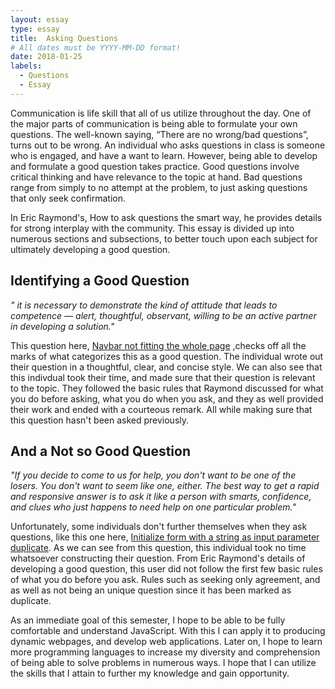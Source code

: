 ```yaml
---
layout: essay
type: essay
title:  Asking Questions
# All dates must be YYYY-MM-DD format!
date: 2018-01-25
labels:
  - Questions
  - Essay
---
```


Communication is life skill that all of us utilize throughout the day. One of the major parts of communication is being able to formulate your own  questions. The well-known saying, “There are no wrong/bad questions”, turns out to be wrong. An individual who asks questions in class is someone who is engaged, and have a want to learn. However, being able to develop and formulate a good question takes practice. Good questions involve critical thinking and have relevance to the topic at hand. Bad questions range from simply to no attempt at the problem, to just asking questions that only seek confirmation. 

In Eric Raymond's, How to ask questions the smart way, he provides details for strong interplay with the community. This essay is divided up into numerous sections and subsections, to better touch upon each subject for ultimately developing a good question.

## Identifying a Good Question

<i>" it is necessary to demonstrate the kind of attitude that leads to competence — alert, thoughtful, observant, willing to be an active partner in developing a solution."</i>

This question here, [Navbar not fitting the whole page](https://stackoverflow.com/questions/48457967/navbar-not-fitting-the-whole-page) ,checks off all the marks of what categorizes this as a good question. The individual wrote out their question in a thoughtful, clear, and concise style. We can also see that this indivdual took their time, and made sure that their question is relevant to the topic. They followed the basic rules that Raymond discussed for what you do before asking, what you do when you ask, and they as well provided their work and ended with a courteous remark.  All while making sure that this question hasn't been asked previously.

## And a Not so Good Question

<i>"If you decide to come to us for help, you don't want to be one of the losers. You don't want to seem like one, either. The best way to get a rapid and responsive answer is to ask it like a person with smarts, confidence, and clues who just happens to need help on one particular problem."</i>

Unfortunately, some individuals don't further themselves when they ask questions, like this one here,  [Initialize form with a string as input parameter duplicate](https://stackoverflow.com/questions/48459215/initialize-form-with-a-string-as-input-parameter). As we can see from this question, this individual took no time whatsoever constructing their question. From Eric Raymond's details of developing a good question, this user did not follow the first few basic rules of what you do before you ask. Rules such as seeking only agreement, and as well as not being an unique question since it has been marked as duplicate. 

As an immediate goal of this semester, I hope to be able to be fully comfortable and understand JavaScript. With this I can apply it to producing dynamic webpages, and develop web applications.  Later on, I hope to learn more programming languages to increase my diversity and comprehension of being able to solve problems in numerous ways. I hope that I can utilize the skills that I attain to further my knowledge and gain opportunity.

